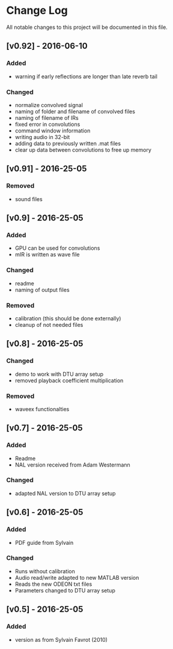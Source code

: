# Change Log
All notable changes to this project will be documented in this file.


## [v0.92] - 2016-06-10
### Added
- warning if early reflections are longer than late reverb tail

### Changed
- normalize convolved signal
- naming of folder and filename of convolved files
- naming of filename of IRs
- fixed error in convolutions
- command window information
- writing audio in 32-bit
- adding data to previously written .mat files
- clear up data between convolutions to free up memory

## [v0.91] - 2016-25-05
### Removed
- sound files

## [v0.9] - 2016-25-05
### Added
- GPU can be used for convolutions
- mIR is written as wave file

### Changed
- readme
- naming of output files

### Removed
- calibration (this should be done externally)
- cleanup of not needed files

## [v0.8] - 2016-25-05
### Changed
- demo to work with DTU array setup
- removed playback coefficient multiplication

### Removed
- waveex functionalties

## [v0.7] - 2016-25-05
### Added
- Readme
- NAL version received from Adam Westermann

### Changed
- adapted NAL version to DTU array setup

## [v0.6] - 2016-25-05
### Added
- PDF guide from Sylvain

### Changed
- Runs without calibration
- Audio read/write adapted to new MATLAB version
- Reads the new ODEON txt files
- Parameters changed to DTU array setup

## [v0.5] - 2016-25-05
### Added
- version as from Sylvain Favrot (2010)
